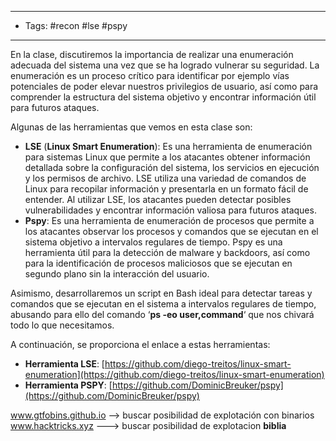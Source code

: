 
--- 
- Tags: #recon  #lse #pspy
----

En la clase, discutiremos la importancia de realizar una enumeración adecuada del sistema una vez que se ha logrado vulnerar su seguridad. La enumeración es un proceso crítico para identificar por ejemplo vías potenciales de poder elevar nuestros privilegios de usuario, así como para comprender la estructura del sistema objetivo y encontrar información útil para futuros ataques.

Algunas de las herramientas que vemos en esta clase son:

- **LSE** (**Linux Smart Enumeration**): Es una herramienta de enumeración para sistemas Linux que permite a los atacantes obtener información detallada sobre la configuración del sistema, los servicios en ejecución y los permisos de archivo. LSE utiliza una variedad de comandos de Linux para recopilar información y presentarla en un formato fácil de entender. Al utilizar LSE, los atacantes pueden detectar posibles vulnerabilidades y encontrar información valiosa para futuros ataques.
- **Pspy**: Es una herramienta de enumeración de procesos que permite a los atacantes observar los procesos y comandos que se ejecutan en el sistema objetivo a intervalos regulares de tiempo. Pspy es una herramienta útil para la detección de malware y backdoors, así como para la identificación de procesos maliciosos que se ejecutan en segundo plano sin la interacción del usuario.

Asimismo, desarrollaremos un script en Bash ideal para detectar tareas y comandos que se ejecutan en el sistema a intervalos regulares de tiempo, abusando para ello del comando ‘**ps -eo user,command**‘ que nos chivará todo lo que necesitamos.

A continuación, se proporciona el enlace a estas herramientas:

- **Herramienta LSE**: [https://github.com/diego-treitos/linux-smart-enumeration](https://github.com/diego-treitos/linux-smart-enumeration)
- **Herramienta PSPY**: [https://github.com/DominicBreuker/pspy](https://github.com/DominicBreuker/pspy)

www.gtfobins.github.io --> buscar posibilidad de explotación con binarios
www.hacktricks.xyz ---> buscar posibilidad de explotacion **biblia**
